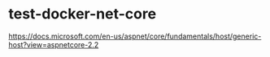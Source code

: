 # test-docker-net-core

https://docs.microsoft.com/en-us/aspnet/core/fundamentals/host/generic-host?view=aspnetcore-2.2
